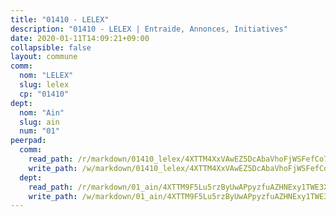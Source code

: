 ```yaml
---
title: "01410 - LELEX"
description: "01410 - LELEX | Entraide, Annonces, Initiatives"
date: 2020-01-11T14:09:21+09:00
collapsible: false
layout: commune
comm:
  nom: "LELEX"
  slug: lelex
  cp: "01410"
dept:
  nom: "Ain"
  slug: ain
  num: "01"
peerpad:
  comm:
    read_path: /r/markdown/01410_lelex/4XTTM4XxVAwEZ5DcAbaVhoFjWSFefCo7XwNdRULD8WXJ1VrT5
    write_path: /w/markdown/01410_lelex/4XTTM4XxVAwEZ5DcAbaVhoFjWSFefCo7XwNdRULD8WXJ1VrT5-K3TgUQVvh4fQZ8iAnFS9nVoVWZLqPh85HmrLD2zYEwfysptBL2h7Kpe3R93WPCEVRuotoCyS7eJXHMWYcXmyfN7hVre6MZuhEVsDNJttX7cBC5Sjw1N3whWXR4V9GxyTvLKeDLZq
  dept:
    read_path: /r/markdown/01_ain/4XTTM9F5Lu5rzByUwAPpyzfuAZHNExy1TWE3X3wiTrPFfiAJr
    write_path: /w/markdown/01_ain/4XTTM9F5Lu5rzByUwAPpyzfuAZHNExy1TWE3X3wiTrPFfiAJr-K3TgUnxzeFoJA4CB58vXNvKXURJneTNZHUsypAQGicGiZu7AS2sPbjspGpj7s3MmMv58YhkLaSUMQMHaiKAfoMv6wF36Urxbqqh8MmnXpnKkbVhnAishABEkMRAiyAt8GGJ1Jer2
---
```


